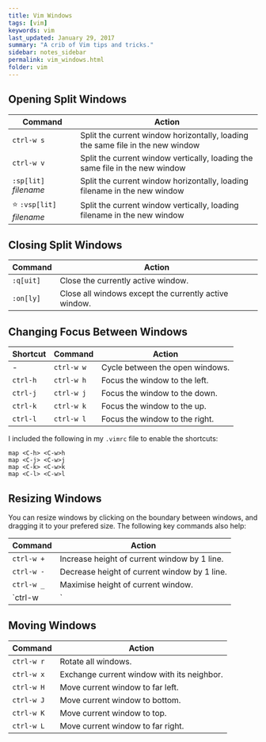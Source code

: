 ```yaml
---
title: Vim Windows 
tags: [vim]
keywords: vim 
last_updated: January 29, 2017
summary: "A crib of Vim tips and tricks."
sidebar: notes_sidebar
permalink: vim_windows.html
folder: vim 
---
```



## Opening Split Windows

Command  | Action
----     |  ------
`ctrl-w s` |   Split the current window horizontally, loading the same file in the new window
`ctrl-w v` |   Split the current window vertically, loading the same file in the new window
`:sp[lit]` _filename_ |  Split the current window horizontally, loading filename in the new window
:star: `:vsp[lit]` _filename_ |   Split the current window vertically, loading filename in the new window

## Closing Split Windows

Command  | Action
----     |  ------
`:q[uit]` |  Close the currently active window.
`:on[ly]` |  Close all windows except the currently active window.

## Changing Focus Between Windows

Shortcut | Command  | Action
---- | ----     |  ------
 -  | `ctrl-w w` |   Cycle between the open windows.
`ctrl-h` | `ctrl-w h` |   Focus the window to the left.
`ctrl-j` | `ctrl-w j` |   Focus the window to the down.
`ctrl-k` | `ctrl-w k` |   Focus the window to the up.
`ctrl-l` | `ctrl-w l` |   Focus the window to the right.

I included the following in my `.vimrc` file to enable the shortcuts:

```
map <C-h> <C-w>h
map <C-j> <C-w>j
map <C-k> <C-w>k
map <C-l> <C-w>l
```

## Resizing Windows

You can resize windows by clicking on the boundary between windows, and dragging it to your prefered size. The following key commands also help:

Command  | Action
----     |  ------
`ctrl-w +` |  Increase height of current window by 1 line.
`ctrl-w -` |  Decrease height of current window by 1 line.
`ctrl-w _` |   Maximise height of current window.
`ctrl-w |` |   Maximise width of current window.

## Moving Windows

Command  | Action
----     |  ------
`ctrl-w r` |  Rotate all windows.
`ctrl-w x` |   Exchange current window with its neighbor.
`ctrl-w H` |   Move current window to far left.
`ctrl-w J` |   Move current window to bottom.
`ctrl-w K` |   Move current window to top.
`ctrl-w L` |   Move current window to far right.

